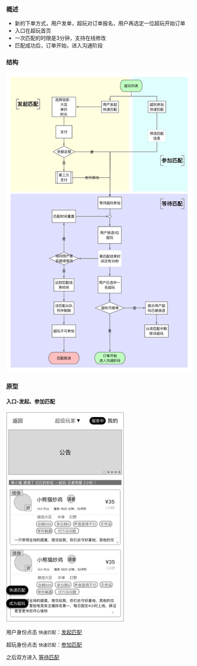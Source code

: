 ### 概述
* 新的下单方式，用户发单，超玩对订单报名，用户再选定一位超玩开始订单
* 入口在超玩首页
* 一次匹配的时限是3分钟，支持在线修改
* 匹配成功后，订单开始，进入沟通阶段

### 结构
![](img/快速匹配-功能逻辑.jpg)

### 原型
#### 入口-发起、参加匹配
![](img/首页-超玩列表-二期.jpg)

用户身份点击 `快速匹配`：[发起匹配](quickstart-start.md)

超玩身份点击 `快速匹配`：[参加匹配](quickstart-join.md)

之后双方进入 [等待匹配](quickstart-wait.md)

